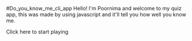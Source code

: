 #Do_you_know_me_cli_app
Hello! I'm Poornima and welcome to my quiz app, this was made by using javascript and it'll tell you how well you know me.

Click here to start playing
